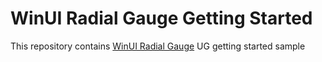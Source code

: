 # WinUI Radial Gauge Getting Started

This repository contains [WinUI Radial Gauge](https://www.syncfusion.com/winui-controls/radial-gauge) UG getting started sample 
